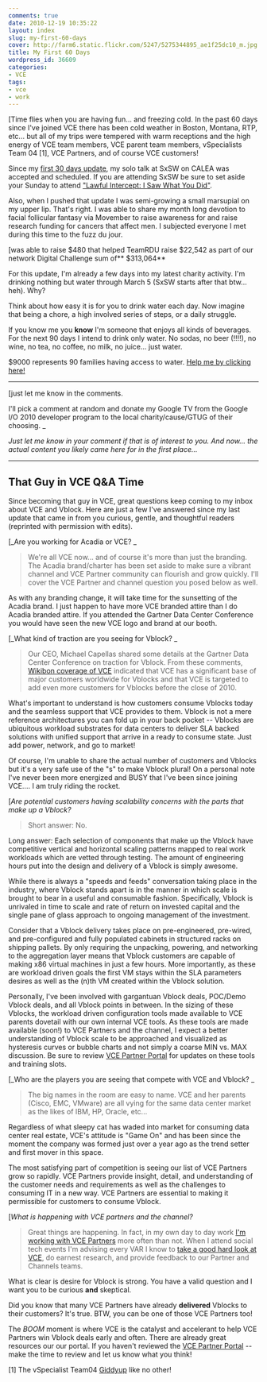 ```yaml
---
comments: true
date: 2010-12-19 10:35:22
layout: index
slug: my-first-60-days
cover: http://farm6.static.flickr.com/5247/5275344895_ae1f25dc10_m.jpg
title: My First 60 Days
wordpress_id: 36609
categories:
- VCE
tags:
- vce
- work
---
```


[Time flies when you are having fun... and freezing cold.  In the past 60 days since I've joined VCE there has been cold weather in Boston, Montana, RTP, etc... but all of my trips were tempered with warm receptions and the high energy of VCE team members, VCE parent team members, vSpecialists Team 04 [1], VCE Partners, and of course VCE customers!

Since my [first 30 days update](http://fudge.org/my-first-30-days/), my solo talk at SxSW on CALEA was accepted and scheduled.  If you are attending SxSW be sure to set aside your Sunday to attend ["Lawful Intercept: I Saw What You Did"](http://panelpicker.sxsw.com/ideas/view/5956).

Also, when I pushed that update I was semi-growing a small marsupial on my upper lip. That's right. I was able to share my month long devotion to facial follicular fantasy via Movember to raise awareness for and raise research funding for cancers that affect men.  I subjected everyone I met during this time to the fuzz du jour.

[was able to raise $480 that helped TeamRDU raise $22,542 as part of our network Digital Challenge sum of** $313,064**

For this update, I'm already a few days into my latest charity activity. I'm drinking nothing but water through March 5 (SxSW starts after that btw... heh).  Why?

Think about how easy it is for you to drink water each day. Now imagine that being a chore, a high involved series of steps, or a daily struggle.

If you know me you **know** I'm someone that enjoys all kinds of beverages. For the next 90 days I intend to drink only water. No sodas, no beer (!!!!), no wine, no tea, no coffee, no milk, no juice... just water.

$9000 represents 90 families having access to water.  [Help me by clicking here!](http://bit.ly/ePXyqL)



* * *


[just let me know in the comments.  

I'll pick a comment at random and donate my Google TV from the Google I/O 2010 developer program to the local charity/cause/GTUG of their choosing. _

_Just let me know in your comment if that is of interest to you. And now... the actual content you likely came here for in the first place..._


* * *






## That Guy in VCE Q&A Time


Since becoming that guy in VCE, great questions keep coming to my inbox about VCE and Vblock.  Here are just a few I've answered since my last update that came in from you curious, gentle, and thoughtful readers (reprinted with permission with edits).

[_Are you working for Acadia or VCE?
_


> We're all VCE now... and of course it's more than just the branding. The Acadia brand/charter has been set aside to make sure a vibrant channel and VCE Partner community can flourish and grow quickly.  I'll cover the VCE Partner and channel question you posed below as well.

As with any branding change, it will take time for the sunsetting of the Acadia brand.  I just happen to have more VCE branded attire than I do Acadia branded attire. If you attended the Gartner Data Center Conference you would have seen the new VCE logo and brand at our booth.


[_What kind of traction are you seeing for Vblock?
_


> Our CEO, Michael Capellas shared some details at the Gartner Data Center Conference on traction for Vblock.  From these comments, [Wikibon coverage of VCE](http://wikibon.org/wiki/v/The_VCE_Company) indicated that VCE has a significant base of major customers worldwide for Vblocks and that VCE is targeted to add even more customers for Vblocks before the close of 2010.

What's important to understand is how customers consume Vblocks today and the seamless support that VCE provides to them.  Vblock is not a mere reference architectures you can fold up in your back pocket -- Vblocks are ubiquitous workload substrates for data centers to deliver SLA backed solutions with unified support that arrive in a ready to consume state. Just add power, network, and go to market!

Of course, I'm unable to share the actual number of customers and Vblocks but it's a very safe use of the "s" to make Vblock plural! On a personal note I've never been more energized and BUSY that I've been since joining VCE.... I am truly riding the rocket.


[_Are potential customers having scalability concerns with the parts that make up a Vblock?_


> Short answer: No.

Long answer: Each selection of components that make up the Vblock have competitive vertical and horizontal scaling patterns mapped to real work workloads which are vetted through testing.  The amount of engineering hours put into the design and delivery of a Vblock is simply awesome.

While there is always a "speeds and feeds" conversation taking place in the industry, where Vblock stands apart is in the manner in which scale is brought to bear in a useful and consumable fashion. Specifically, Vblock is unrivaled in time to scale and rate of return on invested capital and the single pane of glass approach to ongoing management of the investment.

Consider that a Vblock delivery takes place on pre-engineered, pre-wired, and pre-configured and fully populated cabinets in structured racks on shipping pallets. By only requiring the unpacking, powering, and networking to the aggregation layer means that Vblock customers are capable of making x86 virtual machines in just a few hours. More importantly, as these are workload driven goals the first VM stays within the SLA parameters desires as well as the (n)th VM created within the Vblock solution.

Personally, I've been involved with gargantuan Vblock deals, POC/Demo Vblock deals, and all Vblock points in between.  In the sizing of these Vblocks, the workload driven configuration tools made available to VCE parents dovetail with our own internal VCE tools.  As these tools are made available (soon!) to VCE Partners and the channel, I expect a better understanding of Vblock scale to be approached and visualized as hysteresis curves or bubble charts and not simply a coarse MIN vs. MAX discussion.  Be sure to review [VCE Partner Portal](http://www.vcepartnerportal.com/) for updates on these tools and training slots.


[_Who are the players you are seeing that compete with VCE and Vblock?
_


> The big names in the room are easy to name. VCE and her parents (Cisco, EMC, VMware) are all vying for the same data center market as the likes of IBM, HP, Oracle, etc...

Regardless of what sleepy cat has waded into market for consuming data center real estate, VCE's attitude is "Game On" and has been since the moment the company was formed just over a year ago as the trend setter and first mover in this space.

The most satisfying part of competition is seeing our list of VCE Partners grow so rapidly.  VCE Partners provide insight, detail, and understanding of the customer needs and requirements as well as the challenges to consuming IT in a new way.  VCE Partners are essential to making it permissible for customers to consume Vblock.


[_What is happening with VCE partners and the channel?_


> Great things are happening.  In fact, in my own day to day work [I'm working with VCE Partners](http://vce.com/partner-list.htm) more often than not.  When I attend social tech events I'm advising every VAR I know to [take a good hard look at VCE](http://www.vcepartnerportal.com/), do earnest research, and provide feedback to our Partner and Channels teams.

What is clear is desire for Vblock is strong.  You have a valid question and I want you to be curious **and** skeptical.

Did you know that many VCE Partners have already **delivered** Vblocks to their customers?  It's true.  BTW, you can be one of those VCE Partners too!

The *BOOM* moment is where VCE is the catalyst and accelerant to help VCE Partners win Vblock deals early and often.  There are already great resources our our portal.  If you haven't reviewed the [VCE Partner Portal](http://www.vcepartnerportal.com/) -- make the time to review and let us know what you think!



[1] The vSpecialist Team04 [Giddyup](http://www.emc.com/community/chads-world/index.htm) like no other!
